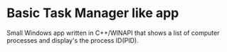 # Basic Task Manager like app

Small Windows app written in C++/WINAPI that shows a list of computer processes and display's the process ID(PID).
